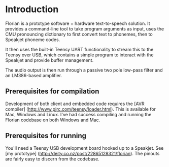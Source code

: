 Introduction
============
Florian is a prototype software + hardware text-to-speech solution. It provides a command-line tool to take program arguments as input, uses the CMU pronouncing dictionary to first convert text to phonemes, then to Speakjet phoneme codes.

It then uses the built-in Teensy UART functionality to stream this to the Teensy over USB, which contains a simple program to interact with the Speakjet and provide buffer management.

The audio output is then run through a passive two pole low-pass filter and an LM386-based amplifier.

Prerequisites for compilation
-----------------------------

Development of both client and embedded code requires the [AVR compiler] (http://www.pjrc.com/teensy/loader.html). This is available for Mac, Windows and Linux. I've had success compiling and running the Florian codebase on both Windows and Mac.

Prerequisites for running
-------------------------

You'll need a Teensy USB development board hooked up to a Speakjet. See [my prototype] (http://deity.co.nz/post/22865128321/florian). The pinouts are fairly easy to discern from the codebase.
